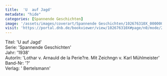 ```yaml
---
title:  'U  auf Jagd'
metadate: "hide"
categories: [Spannende Geschichten]
image: '/assets/images/coverart/Spannende Geschichten/102676310X_00000010.jpg'
visit: 'https://portal.dnb.de/bookviewer/view/102676310X#page/n0/mode/2up'
---
```

Titel: 'U  auf Jagd' <br>
Serie: 'Spannende Geschichten' <br>
Jahr: '1938' <br>
AutorIn: 'Lothar v. Arnauld de la Perie?re. Mit Zeichngn v. Karl Mühlmeister' <br>
Band-Nr: '?' <br>
Verlag: ' Bertelsmann'